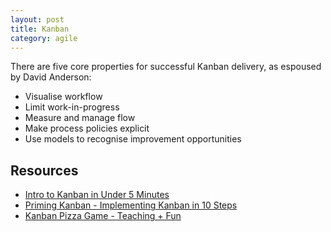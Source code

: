 ```yaml
---
layout: post
title: Kanban
category: agile
---
```


There are five core properties for successful Kanban delivery, as espoused by David Anderson:

- Visualise workflow
- Limit work-in-progress
- Measure and manage flow
- Make process policies explicit
- Use models to recognise improvement opportunities

## Resources

- [Intro to Kanban in Under 5 Minutes](https://m.youtube.com/watch?v=R8dYLbJiTUE)
- [Priming Kanban - Implementing Kanban in 10 Steps](https://www.infoq.com/minibooks/priming-kanban-jesper-boeg)
- [Kanban Pizza Game - Teaching + Fun](https://www.agile42.com/en/training/kanban-pizza-game/)
